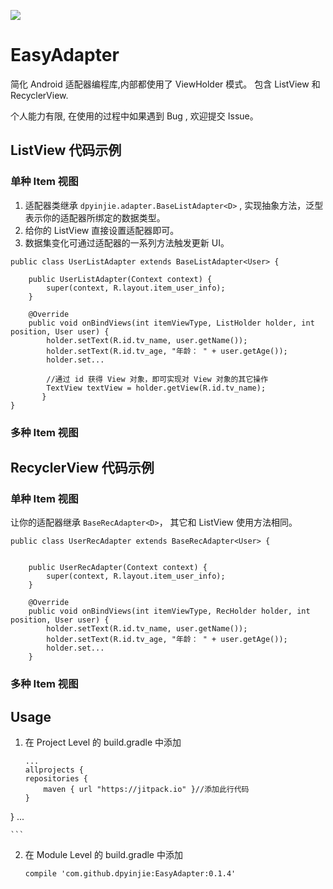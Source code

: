 [![](https://jitpack.io/v/dpyinjie/easy-adapter.svg)](https://jitpack.io/#dpyinjie/easy-adapter)

# EasyAdapter
简化 Android 适配器编程库,内部都使用了 ViewHolder 模式。 包含 ListView 和 RecyclerView.

个人能力有限, 在使用的过程中如果遇到 Bug , 欢迎提交 Issue。

## ListView 代码示例

### 单种 Item 视图

1. 	 适配器类继承 `dpyinjie.adapter.BaseListAdapter<D>` , 实现抽象方法，泛型<D>表示你的适配器所绑定的数据类型。
2. 给你的 ListView 直接设置适配器即可。
3. 数据集变化可通过适配器的一系列方法触发更新 UI。

```
public class UserListAdapter extends BaseListAdapter<User> {

    public UserListAdapter(Context context) {
        super(context, R.layout.item_user_info);
    }

    @Override
    public void onBindViews(int itemViewType, ListHolder holder, int position, User user) {
        holder.setText(R.id.tv_name, user.getName());
        holder.setText(R.id.tv_age, "年龄： " + user.getAge());
        holder.set...
        
        //通过 id 获得 View 对象，即可实现对 View 对象的其它操作
        TextView textView = holder.getView(R.id.tv_name);   
       }
}
```

### 多种 Item 视图

## RecyclerView 代码示例

### 单种 Item 视图

让你的适配器继承 `BaseRecAdapter<D>`， 其它和 ListView 使用方法相同。

```
public class UserRecAdapter extends BaseRecAdapter<User> {


    public UserRecAdapter(Context context) {
        super(context, R.layout.item_user_info);
    }

    @Override
    public void onBindViews(int itemViewType, RecHolder holder, int position, User user) {
        holder.setText(R.id.tv_name, user.getName());
        holder.setText(R.id.tv_age, "年龄： " + user.getAge());
        holder.set...
    }
```   

### 多种 Item 视图

## Usage

1. 在 Project Level 的 build.gradle 中添加   

	```
	...
	allprojects {
    repositories {
        maven { url "https://jitpack.io" }//添加此行代码
    }
} 
...

	```  
 
2. 在 Module Level 的 build.gradle 中添加   

	`compile 'com.github.dpyinjie:EasyAdapter:0.1.4'`